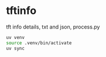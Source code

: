 # tftinfo
tft info details, txt and json, process.py

```bash
uv venv
source .venv/bin/activate
uv sync
```